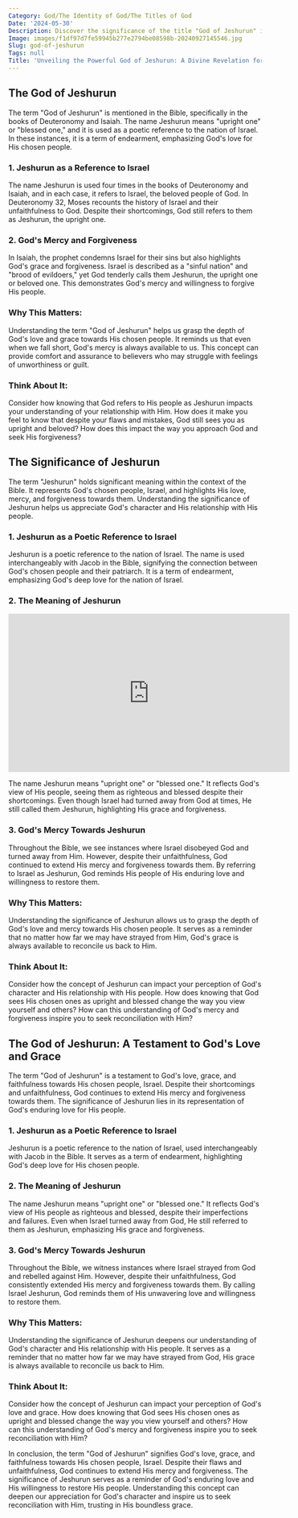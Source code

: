 ```yaml
---
Category: God/The Identity of God/The Titles of God
Date: '2024-05-30'
Description: Discover the significance of the title "God of Jeshurun" in biblical context, exploring its meaning and implications for believers. Unveil the unique attributes associated with this divine title.
Image: images/f1df97d7fe59945b277e2794be08598b-20240927145546.jpg
Slug: god-of-jeshurun
Tags: null
Title: 'Unveiling the Powerful God of Jeshurun: A Divine Revelation for Christian Believers'
---
```


## The God of Jeshurun

The term "God of Jeshurun" is mentioned in the Bible, specifically in the books of Deuteronomy and Isaiah. The name Jeshurun means "upright one" or "blessed one," and it is used as a poetic reference to the nation of Israel. In these instances, it is a term of endearment, emphasizing God's love for His chosen people.

### 1. Jeshurun as a Reference to Israel

The name Jeshurun is used four times in the books of Deuteronomy and Isaiah, and in each case, it refers to Israel, the beloved people of God. In Deuteronomy 32, Moses recounts the history of Israel and their unfaithfulness to God. Despite their shortcomings, God still refers to them as Jeshurun, the upright one.

### 2. God's Mercy and Forgiveness

In Isaiah, the prophet condemns Israel for their sins but also highlights God's grace and forgiveness. Israel is described as a "sinful nation" and "brood of evildoers," yet God tenderly calls them Jeshurun, the upright one or beloved one. This demonstrates God's mercy and willingness to forgive His people.

### Why This Matters:

Understanding the term "God of Jeshurun" helps us grasp the depth of God's love and grace towards His chosen people. It reminds us that even when we fall short, God's mercy is always available to us. This concept can provide comfort and assurance to believers who may struggle with feelings of unworthiness or guilt.

### Think About It:

Consider how knowing that God refers to His people as Jeshurun impacts your understanding of your relationship with Him. How does it make you feel to know that despite your flaws and mistakes, God still sees you as upright and beloved? How does this impact the way you approach God and seek His forgiveness?

## The Significance of Jeshurun

The term "Jeshurun" holds significant meaning within the context of the Bible. It represents God's chosen people, Israel, and highlights His love, mercy, and forgiveness towards them. Understanding the significance of Jeshurun helps us appreciate God's character and His relationship with His people.

### 1. Jeshurun as a Poetic Reference to Israel

Jeshurun is a poetic reference to the nation of Israel. The name is used interchangeably with Jacob in the Bible, signifying the connection between God's chosen people and their patriarch. It is a term of endearment, emphasizing God's deep love for the nation of Israel.

### 2. The Meaning of Jeshurun


<iframe width="560" height="315" src="https://www.youtube.com/embed/slFnUGPYEDc" frameborder="0" allow="autoplay; encrypted-media" allowfullscreen></iframe>


The name Jeshurun means "upright one" or "blessed one." It reflects God's view of His people, seeing them as righteous and blessed despite their shortcomings. Even though Israel had turned away from God at times, He still called them Jeshurun, highlighting His grace and forgiveness.

### 3. God's Mercy Towards Jeshurun

Throughout the Bible, we see instances where Israel disobeyed God and turned away from Him. However, despite their unfaithfulness, God continued to extend His mercy and forgiveness towards them. By referring to Israel as Jeshurun, God reminds His people of His enduring love and willingness to restore them.

### Why This Matters:

Understanding the significance of Jeshurun allows us to grasp the depth of God's love and mercy towards His chosen people. It serves as a reminder that no matter how far we may have strayed from Him, God's grace is always available to reconcile us back to Him.

### Think About It:

Consider how the concept of Jeshurun can impact your perception of God's character and His relationship with His people. How does knowing that God sees His chosen ones as upright and blessed change the way you view yourself and others? How can this understanding of God's mercy and forgiveness inspire you to seek reconciliation with Him?

## The God of Jeshurun: A Testament to God's Love and Grace

The term "God of Jeshurun" is a testament to God's love, grace, and faithfulness towards His chosen people, Israel. Despite their shortcomings and unfaithfulness, God continues to extend His mercy and forgiveness towards them. The significance of Jeshurun lies in its representation of God's enduring love for His people.

### 1. Jeshurun as a Poetic Reference to Israel

Jeshurun is a poetic reference to the nation of Israel, used interchangeably with Jacob in the Bible. It serves as a term of endearment, highlighting God's deep love for His chosen people.

### 2. The Meaning of Jeshurun

The name Jeshurun means "upright one" or "blessed one." It reflects God's view of His people as righteous and blessed, despite their imperfections and failures. Even when Israel turned away from God, He still referred to them as Jeshurun, emphasizing His grace and forgiveness.

### 3. God's Mercy Towards Jeshurun

Throughout the Bible, we witness instances where Israel strayed from God and rebelled against Him. However, despite their unfaithfulness, God consistently extended His mercy and forgiveness towards them. By calling Israel Jeshurun, God reminds them of His unwavering love and willingness to restore them.

### Why This Matters:

Understanding the significance of Jeshurun deepens our understanding of God's character and His relationship with His people. It serves as a reminder that no matter how far we may have strayed from God, His grace is always available to reconcile us back to Him.

### Think About It:

Consider how the concept of Jeshurun can impact your perception of God's love and grace. How does knowing that God sees His chosen ones as upright and blessed change the way you view yourself and others? How can this understanding of God's mercy and forgiveness inspire you to seek reconciliation with Him?

In conclusion, the term "God of Jeshurun" signifies God's love, grace, and faithfulness towards His chosen people, Israel. Despite their flaws and unfaithfulness, God continues to extend His mercy and forgiveness. The significance of Jeshurun serves as a reminder of God's enduring love and His willingness to restore His people. Understanding this concept can deepen our appreciation for God's character and inspire us to seek reconciliation with Him, trusting in His boundless grace.